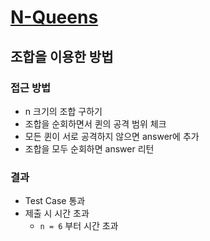 # [N-Queens](https://leetcode.com/problems/n-queens/)

## 조합을 이용한 방법

### 접근 방법

- n 크기의 조합 구하기
- 조합을 순회하면서 퀸의 공격 범위 체크
- 모든 퀸이 서로 공격하지 않으면 answer에 추가
- 조합을 모두 순회하면 answer 리턴

### 결과

- Test Case 통과
- 제출 시 시간 초과
  - `n = 6` 부터 시간 초과